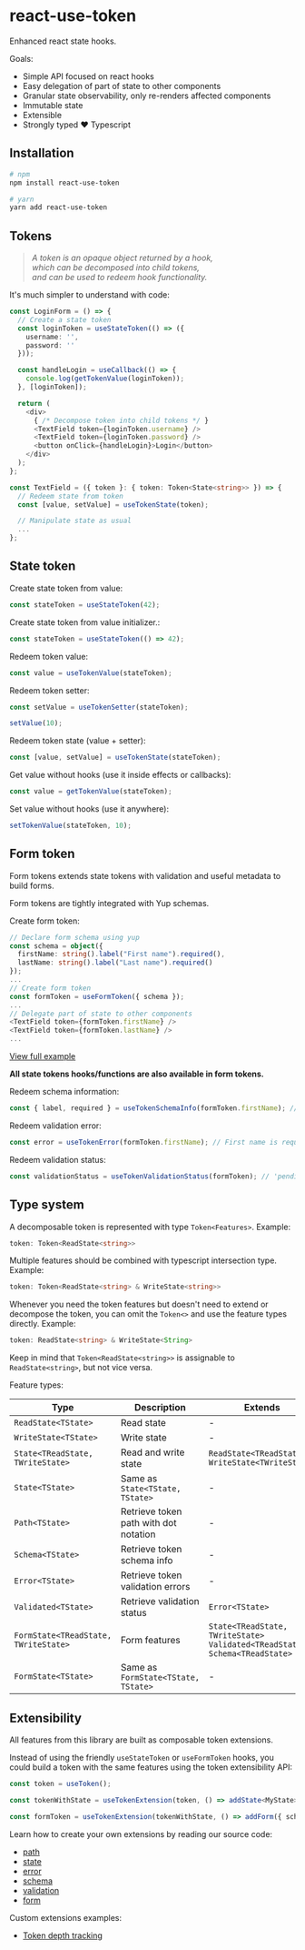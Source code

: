 # react-use-token

Enhanced react state hooks.

Goals:

- Simple API focused on react hooks
- Easy delegation of part of state to other components
- Granular state observability, only re-renders affected components
- Immutable state
- Extensible
- Strongly typed :heart: Typescript

## Installation

```sh
# npm
npm install react-use-token

# yarn
yarn add react-use-token
```

## Tokens

> _A token is an opaque object returned by a hook,_  
> _which can be decomposed into child tokens,_  
> _and can be used to redeem hook functionality._

It's much simpler to understand with code:

```ts
const LoginForm = () => {
  // Create a state token
  const loginToken = useStateToken(() => ({
    username: '',
    password: ''
  }));

  const handleLogin = useCallback(() => {
    console.log(getTokenValue(loginToken));
  }, [loginToken]);

  return (
    <div>
      { /* Decompose token into child tokens */ }
      <TextField token={loginToken.username} />
      <TextField token={loginToken.password} />
      <button onClick={handleLogin}>Login</button>
    </div>
  );
};

const TextField = ({ token }: { token: Token<State<string>> }) => {
  // Redeem state from token
  const [value, setValue] = useTokenState(token);

  // Manipulate state as usual
  ...
};
```

## State token

Create state token from value:

```ts
const stateToken = useStateToken(42);
```

Create state token from value initializer.:

```ts
const stateToken = useStateToken(() => 42);
```

Redeem token value:

```ts
const value = useTokenValue(stateToken);
```

Redeem token setter:

```ts
const setValue = useTokenSetter(stateToken);

setValue(10);
```

Redeem token state (value + setter):

```ts
const [value, setValue] = useTokenState(stateToken);
```

Get value without hooks (use it inside effects or callbacks):

```ts
const value = getTokenValue(stateToken);
```

Set value without hooks (use it anywhere):

```ts
setTokenValue(stateToken, 10);
```

## Form token

Form tokens extends state tokens with validation and useful metadata to build forms.

Form tokens are tightly integrated with Yup schemas.

Create form token:

```ts
// Declare form schema using yup
const schema = object({
  firstName: string().label("First name").required(),
  lastName: string().label("Last name").required()
});
...
// Create form token
const formToken = useFormToken({ schema });
...
// Delegate part of state to other components
<TextField token={formToken.firstName} />
<TextField token={formToken.lastName} />
...
```
[View full example](https://codesandbox.io/s/react-use-tokenform-example-9k9rk?file=/src/App.tsx)

**All state tokens hooks/functions are also available in form tokens.** 

Redeem schema information:

```ts
const { label, required } = useTokenSchemaInfo(formToken.firstName); // label: First name, required: true
```

Redeem validation error:

```ts
const error = useTokenError(formToken.firstName); // First name is required
```

Redeem validation status:

```ts
const validationStatus = useTokenValidationStatus(formToken); // 'pending' | 'validating' | 'invalid' | 'valid'
```

## Type system

A decomposable token is represented with type `Token<Features>`. Example:

```ts
token: Token<ReadState<string>>
```

Multiple features should be combined with typescript intersection type. Example:

```ts
token: Token<ReadState<string> & WriteState<string>>
```

Whenever you need the token features but doesn't need to extend or decompose the token, you can omit the `Token<>` and use the feature types directly. Example:

```ts
token: ReadState<string> & WriteState<String>
```

Keep in mind that `Token<ReadState<string>>` is assignable to `ReadState<string>`, but not vice versa.

Feature types:

| Type | Description | Extends |
| ---- | ----------- | --- |
| `ReadState<TState>` | Read state | - |
| `WriteState<TState>` | Write state | - |
| `State<TReadState, TWriteState>` | Read and write state | `ReadState<TReadState>`<br />`WriteState<TWriteState>` |
| `State<TState>` | Same as `State<TState, TState>` | - |
| `Path<TState>` | Retrieve token path with dot notation | - |
| `Schema<TState>` | Retrieve token schema info | - |
| `Error<TState>` | Retrieve token validation errors | - |
| `Validated<TState>` | Retrieve validation status | `Error<TState>` |
| `FormState<TReadState, TWriteState>` | Form features | `State<TReadState, TWriteState>`<br />`Validated<TReadState>`<br />`Schema<TReadState>` |
| `FormState<TState>` | Same as `FormState<TState, TState>` | - |


## Extensibility

All features from this library are built as composable token extensions.

Instead of using the friendly `useStateToken` or `useFormToken` hooks, you could build a token with the same features using the token extensibility API:

```ts
const token = useToken();

const tokenWithState = useTokenExtension(token, () => addState<MyState>({}));

const formToken = useTokenExtension(tokenWithState, () => addForm({ schema }));
```

Learn how to create your own extensions by reading our source code:

- [path](./src/path/path.ts)
- [state](./src/state/state.ts)
- [error](./src/form/error.ts)
- [schema](./src/form/schema.ts)
- [validation](./src/form/validation.ts)
- [form](./src/form/form.ts)

Custom extensions examples:

- [Token depth tracking](./docs/extensions/tokenDepthTracking.md)

